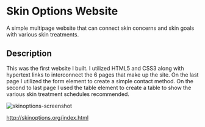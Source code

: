 # Skin Options Website

A simple multipage website that can connect skin concerns and skin goals with various skin treatments. 

## Description

This was the first website I built. I utilized HTML5 and CSS3 along with hypertext links to interconnect the 6 pages that make up the site. On the last page I utilized the form element to create a simple contact method. On the second to last page I used the table element to create a table to show the various skin treatment schedules recommended. 

![skinoptions-screenshot](https://user-images.githubusercontent.com/45181939/139583865-2f7d63b8-9dc1-4f3c-85cf-3018100530ef.png)

http://skinoptions.org/index.html

